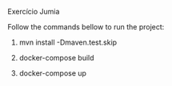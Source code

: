 Exercício Jumia

Follow the commands bellow to run the project:

1) mvn install -Dmaven.test.skip

2) docker-compose build

3) docker-compose up